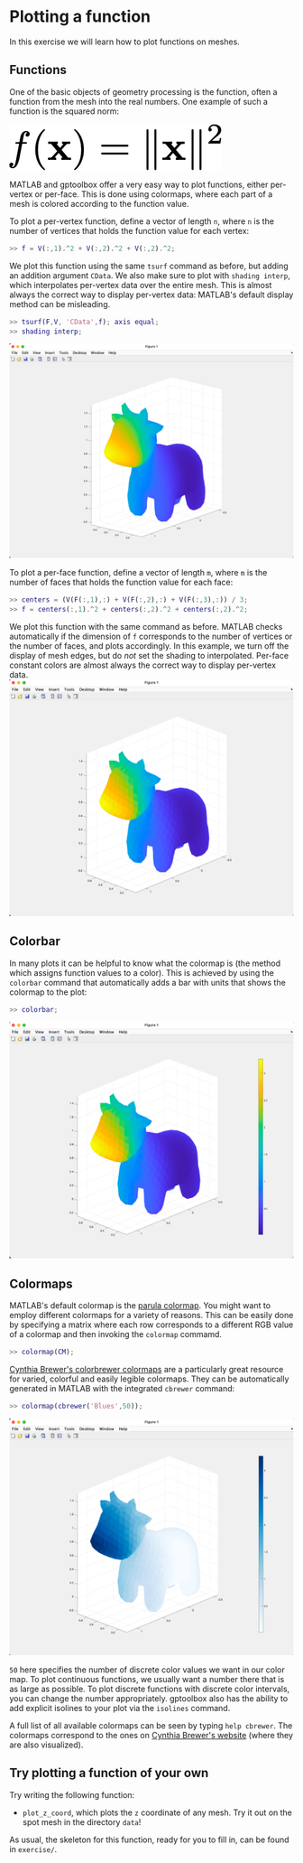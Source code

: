 # Plotting a function

In this exercise we will learn how to plot functions on meshes.


## Functions

One of the basic objects of geometry processing is the function, often a
function from the mesh into the real numbers.
One example of such a function is the squared norm:

![f(x) = ||x||^2](assets/fct.png)

MATLAB and gptoolbox offer a very easy way to plot functions, either per-vertex
or per-face.
This is done using colormaps, where each part of a mesh is colored according to
the function value.

To plot a per-vertex function, define a vector of length `n`, where `n` is
the number of vertices that holds the function value for each vertex:
```MATLAB
>> f = V(:,1).^2 + V(:,2).^2 + V(:,2).^2;

```

We plot this function using the same `tsurf` command as before, but adding an
addition argument `CData`.
We also make sure to plot with `shading interp`, which interpolates per-vertex
data over the entire mesh.
This is almost always the correct way to display per-vertex data:
MATLAB's default display method can be misleading.
```MATLAB
>> tsurf(F,V, 'CData',f); axis equal;
>> shading interp;
```
![per-vertex plot of f](assets/per_vert_spot.png)

To plot a per-face function, define a vector of length `m`, where `m` is the
number of faces that holds the function value for each face:
```MATLAB
>> centers = (V(F(:,1),:) + V(F(:,2),:) + V(F(:,3),:)) / 3;
>> f = centers(:,1).^2 + centers(:,2).^2 + centers(:,2).^2;
```

We plot this function with the same command as before.
MATLAB checks automatically if the dimension of `f` corresponds to the number
of vertices or the number of faces, and plots accordingly.
In this example, we turn off the display of mesh edges, but do _not_ set the
shading to interpolated.
Per-face constant colors are almost always the correct way to display per-vertex
data.
![per-face plot of f](assets/per_face_spot.png)


## Colorbar

In many plots it can be helpful to know what the colormap is (the method which
assigns function values to a color).
This is achieved by using the `colorbar` command that automatically adds a bar
with units that shows the colormap to the plot:
```MATLAB
>> colorbar;
```
![colorbar](assets/colorbar.png)


## Colormaps


MATLAB's default colormap is the
[parula colormap](https://www.mathworks.com/help/matlab/ref/parula.html).
You might want to employ different colormaps for a variety of reasons.
This can be easily done by specifying a matrix where each row corresponds to
a different RGB value of a colormap and then invoking the `colormap` commamd.
```MATLAB
>> colormap(CM);
```

[Cynthia Brewer's colorbrewer colormaps](https://colorbrewer2.org) are a
particularly great resource for varied, colorful and easily legible colormaps.
They can be automatically generated in MATLAB with the integrated `cbrewer`
command:

```MATLAB
>> colormap(cbrewer('Blues',50));
```
![cbrewer color map](assets/cbrewermap.png)

`50` here specifies the number of discrete color values we want in our color
map.
To plot continuous functions, we usually want a number there that is as large
as possible.
To plot discrete functions with discrete color intervals, you can change the
number appropriately.
gptoolbox also has the ability to add explicit isolines to your plot via the
`isolines` command.

A full list of all available colormaps can be seen by typing `help cbrewer`.
The colormaps correspond to the ones on
[Cynthia Brewer's website](https://colorbrewer2.org) (where they are also visualized).


## Try plotting a function of your own

Try writing the following function:
* `plot_z_coord`, which plots the `z` coordinate of any mesh. Try it out on
the spot mesh in the directory `data`!

As usual, the skeleton for this function, ready for you to fill in, can be
found in `exercise/`.
